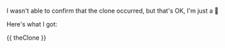 I wasn't able to confirm that the clone occurred, but that's OK, I'm just a :robot:

Here's what I got: 

{{ theClone }}